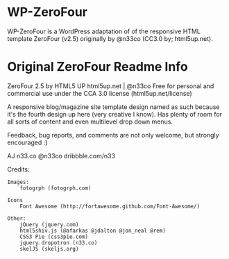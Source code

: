 WP-ZeroFour
===========

WP-ZeroFour is a WordPress adaptation of of the responsive HTML template ZeroFour (v2.5) originally by @n33co (CC3.0 by; html5up.net).

Original ZeroFour Readme Info
=============================

ZeroFour 2.5 by HTML5 UP
html5up.net | @n33co
Free for personal and commercial use under the CCA 3.0 license (html5up.net/license)

A responsive blog/magazine site template design named as such because it's the fourth design up here (very creative I know). Has plenty of room for all sorts of content and even multilevel drop down menus.

Feedback, bug reports, and comments are not only welcome, but strongly encouraged :)

AJ
n33.co @n33co dribbble.com/n33

Credits:

	Images:
		fotogrph (fotogrph.com)

	Icons
		Font Awesome (http://fortawesome.github.com/Font-Awesome/)

	Other:
		jQuery (jquery.com)
		html5shiv.js (@afarkas @jdalton @jon_neal @rem)
		CSS3 Pie (css3pie.com)
		jquery.dropotron (n33.co)
		skelJS (skeljs.org)